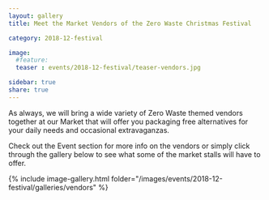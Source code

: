 ```yaml
---
layout: gallery
title: Meet the Market Vendors of the Zero Waste Christmas Festival

category: 2018-12-festival

image:
  #feature: 
  teaser : events/2018-12-festival/teaser-vendors.jpg

sidebar: true
share: true
---
```


As always, we will bring a wide variety of Zero Waste themed vendors together at our Market that will offer you packaging free alternatives for your daily needs and occasional extravaganzas. <br>

Check out the Event section for more info on the vendors or simply click through the gallery below to see what some of the market stalls will have to offer.

{% include image-gallery.html folder="/images/events/2018-12-festival/galleries/vendors" %}

